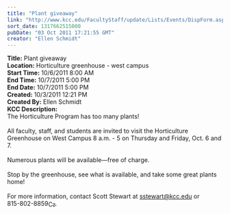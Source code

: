 ```yaml
---
title: "Plant giveaway"
link: "http://www.kcc.edu/FacultyStaff/update/Lists/Events/DispForm.aspx?ID=165"
sort_date: 1317662515000
pubDate: "03 Oct 2011 17:21:55 GMT"
creator: "Ellen Schmidt"
---
```


<div><b>Title:</b> Plant giveaway</div>
<div><b>Location:</b> Horticulture greenhouse - west campus</div>
<div><b>Start Time:</b> 10/6/2011 8:00 AM</div>
<div><b>End Time:</b> 10/7/2011 5:00 PM</div>
<div><b>End Date:</b> 10/7/2011 5:00 PM</div>
<div><b>Created:</b> 10/3/2011 12:21 PM</div>
<div><b>Created By:</b> Ellen Schmidt</div>
<div><b>KCC Description:</b> <div class=ExternalClass26FB3736895140888478F70B47A61A7B>
<div>The Horticulture Program has too many plants!  </div>
<div> </div>
<div>All faculty, staff, and students are invited to visit the Horticulture Greenhouse on West Campus 8 a.m. - 5 on Thursday and Friday, Oct. 6 and 7.</div>
<div> </div>
<div>Numerous plants will be available—free of charge. </div>
<div> </div>
<div>Stop by the greenhouse, see what is available, and take some great plants home!</div>
<div> </div>
<div>For more information, contact Scott Stewart at <a href="mailto:sstewart@kcc.edu">sstewart@kcc.edu</a> or <span style="white-space:nowrap" class=baec5a81-e4d6-4674-97f3-e9220f0136c1>815-802-8859<a style="border-bottom:medium none;position:static !important;border-left:medium none;margin:0px;width:16px;bottom:0px;display:inline;white-space:nowrap;float:none;height:16px;vertical-align:middle;overflow:hidden;border-top:medium none;top:0px;cursor:hand;right:0px;border-right:medium none;left:0px" title="Call: 815-802-8859" href="#"><img style="border-bottom:medium none;position:static !important;border-left:medium none;margin:0px;width:16px;bottom:0px;display:inline;white-space:nowrap;float:none;height:16px;vertical-align:middle;overflow:hidden;border-top:medium none;top:0px;cursor:hand;right:0px;border-right:medium none;left:0px" title="Call: 815-802-8859"></a></span>.</div>
<div> </div>
<div> </div></div></div>
